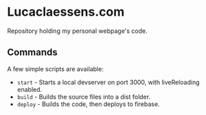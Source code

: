Lucaclaessens.com
======
Repository holding my personal webpage's code.

Commands
-----
A few simple scripts are available:

* `start` - Starts a local devserver on port 3000, with liveReloading enabled.
* `build` - Builds the source files into a dist folder.
* `deploy` - Builds the code, then deploys to firebase.
